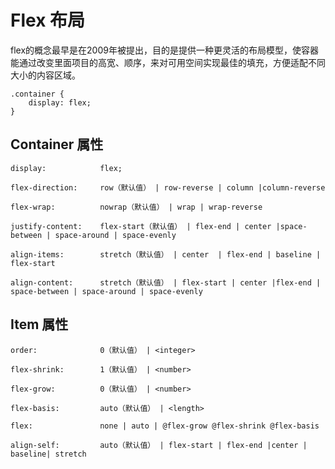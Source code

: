 # Flex 布局

flex的概念最早是在2009年被提出，目的是提供一种更灵活的布局模型，使容器能通过改变里面项目的高宽、顺序，来对可用空间实现最佳的填充，方便适配不同大小的内容区域。

```
.container {
    display: flex;
}
```

## Container 属性

```
display:            flex;
```

```
flex-direction:     row（默认值） | row-reverse | column |column-reverse
```

```
flex-wrap:          nowrap（默认值） | wrap | wrap-reverse
```

```
justify-content:    flex-start（默认值） | flex-end | center |space-between | space-around | space-evenly
```

```
align-items:        stretch（默认值） | center  | flex-end | baseline | flex-start
```

```
align-content:      stretch（默认值） | flex-start | center |flex-end | space-between | space-around | space-evenly
```

## Item 属性

```
order:              0（默认值） | <integer>
```

```
flex-shrink:        1（默认值） | <number>
```

```
flex-grow:          0（默认值） | <number>
```

```
flex-basis:         auto（默认值） | <length>
```

```
flex:               none | auto | @flex-grow @flex-shrink @flex-basis
```

```
align-self:         auto（默认值） | flex-start | flex-end |center | baseline| stretch
```
